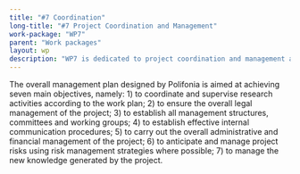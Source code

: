 ```yaml
---
title: "#7 Coordination"
long-title: "#7 Project Coordination and Management"
work-package: "WP7"
parent: "Work packages"
layout: wp
description: "WP7 is dedicated to project coordination and management activities."
--- 
```

The overall management plan designed by Polifonia is aimed at achieving seven main objectives, namely: 1) to coordinate and supervise research activities according to the work plan; 2) to ensure the overall legal management of the project; 3) to establish all management structures, committees and working groups; 4) to establish effective internal communication procedures; 5) to carry out the overall administrative and financial management of the project; 6) to anticipate and manage project risks using risk management strategies where possible; 7) to manage the new knowledge generated by the project.

